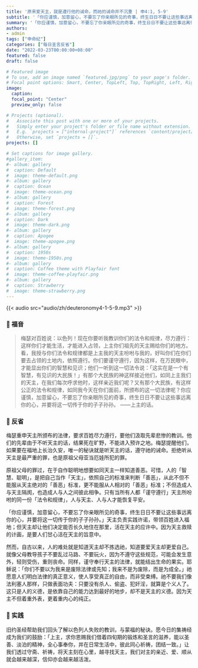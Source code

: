 ```yaml
---
title: '原来爱天主，就是遵行他的诫命，而祂的诫命并不沉重 | 申4:1, 5-9'
subtitle: '「你应谨慎，加意留心，不要忘了你亲眼所见的奇事，终生日日不要让这些事远离你的心，并要将这一切传于你的子子孙孙。」（申4:8-9）'
summary: '「你应谨慎，加意留心，不要忘了你亲眼所见的奇事，终生日日不要让这些事远离你的心，并要将这一切传于你的子子孙孙。」（申4:8-9）'
authors:
- admin
tags: ["申命纪"]
categories: ["每日圣言反省"]
date: "2022-03-23T00:00:00+08:00"
featured: false
draft: false

# Featured image
# To use, add an image named `featured.jpg/png` to your page's folder.
# Focal point options: Smart, Center, TopLeft, Top, TopRight, Left, Right, BottomLeft, Bottom, BottomRight
image:
  caption:
  focal_point: "Center"
  preview_only: false

# Projects (optional).
#   Associate this post with one or more of your projects.
#   Simply enter your project's folder or file name without extension.
#   E.g. `projects = ["internal-project"]` references `content/project/deep-learning/index.md`.
#   Otherwise, set `projects = []`.
projects: []

# Set captions for image gallery.
#gallery_item:
#- album: gallery
#  caption: Default
#  image: theme-default.png
#- album: gallery
#  caption: Ocean
#  image: theme-ocean.png
#- album: gallery
#  caption: Forest
#  image: theme-forest.png
#- album: gallery
#  caption: Dark
#  image: theme-dark.png
#- album: gallery
#  caption: Apogee
#  image: theme-apogee.png
#- album: gallery
#  caption: 1950s
#  image: theme-1950s.png
#- album: gallery
#  caption: Coffee theme with Playfair font
#  image: theme-coffee-playfair.png
#- album: gallery
#  caption: Strawberry
#  image: theme-strawberry.png
---
```


{{< audio src="audio/zh/deuteronomy4-1-5-9.mp3" >}}

### :love_letter: 福音
> 梅瑟对百姓说：以色列！现在你要听我教训你们的法令和规律，尽力遵行：这样你们才能生活，才能进入占领，上主你们祖先的天主赐给你们的地方。看，我授与你们法令和规律都是上主我的天主吩咐与我的，好叫你们在你们要去占领的土地内，依照遵行。你们要谨守遵行，因为这样，在万民眼中，才能显出你们的智慧和见识；他们一听到这一切法令说：「这实在是一个有智慧，有见识的大民族！」有那个大民族的神这样接近他们，如同上主我们的天主，在我们每次呼求他时，这样亲近我们呢？又有那个大民族，有这样公正的法令和规律，如同我今天在你们面前，所颁布的这一切法律呢？你应谨慎，加意留心，不要忘了你亲眼所见的奇事，终生日日不要让这些事远离你的心，并要将这一切传于你的子子孙孙。 ——上主的话。

### :speech_balloon: 反省
梅瑟重申天主所颁布的法律，要求百姓尽力遵行，要他们汲取先辈悲惨的教训。他们的先辈由于不听天主的话，结果死在旷野，不能进入预许之地。梅瑟提醒他们，如果要在福地上长治久安，唯一的秘诀就是听天主的话，遵守祂的诫命。拒绝听从天主是最严重的罪，也是原祖父母亚当厄娃所犯的罪。

原祖父母的罪过，在于自作聪明地想要如同天主一样知道善恶。可惜，人的「智慧、聪明」，是把自己当作「天主」，依照自己的标准来判断「善恶」，从此不但不能服从天主绝对的「善恶」标准，更不能服从人相对的「善恶」标准；不但造成人与天主隔阂，也造成人与人之间彼此相争。只有当所有人都「谨守遵行」天主所吩咐的同一份「法令和规律」，人与天主、人与人才能恢复平安。

「你应谨慎，加意留心，不要忘了你亲眼所见的奇事，终生日日不要让这些事远离你的心，并要将这一切传于你的子子孙孙。」天主负责实践许诺，带领百姓进入福地；但天主却让他们决定能否长久地住在那里，活在天主的应许中。因为天主救赎的计画，是要人们甘心活在天主的旨意中。

然而，自古以来，人的难处就是知道天主却不拣选祂，知道要爱天主却更爱自己。就像父母教导孩子不要乱过马路、不要玩火，因为不遵守这些规范，可能会发生意外，轻则受伤，重则丧命。同样，谨守奉行天主的法律，就能结出生命的果实。耶稣说：「你们不要以为我来是废除法律或先知；我来不是为废除，而是为成全。」祂愿意人们明白法律的真正意义，使人享受真正的自由，而非受束缚。祂不要我们像法利塞人那样，只做表面功夫：只要没有杀人、偷盗、犯奸淫，就算是个义人了。这只是人的义德，是依靠自己的能力达到最好的地步，却不是天主的义德。因为天主不但着重外表，更着重内心的纯正。

### :runner: 实践
旧约圣经帮助我们回头了解以色列人失败的教训，与蒙福的秘诀。愿今日的集祷经成为我们的鼓励：「上主，求你恩赐我们借着四旬期的锻炼和圣言的滋养，能以圣善、淡泊的精神，全心事奉你，并在日常生活中，彼此同心祈祷，团结一致。」让我们透过守斋、祈祷，将天主刻在心里，越寻找天主，我们对主的亲近、爱、顺从就会越来越深，信仰亦会越来越活泼。
